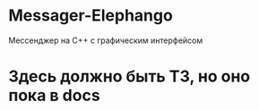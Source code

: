 # Messager-Elephango
Мессенджер на C++ с графическим интерфейсом

# Здесь должно быть ТЗ, но оно пока в docs